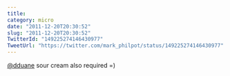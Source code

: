 ```yaml
---
title: 
category: micro
date: "2011-12-20T20:30:52"
slug: "2011-12-20T20:30:52"
TwitterId: "149225274146430977"
TweetUrl: "https://twitter.com/mark_philpot/status/149225274146430977"
---
```


[@dduane](https://twitter.com/dduane) sour cream also required =)
